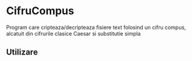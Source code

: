 # CifruCompus
Program care cripteaza/decripteaza fisiere text folosind un cifru compus, alcatuit din cifrurile clasice Caesar si substitutie simpla

## Utilizare
